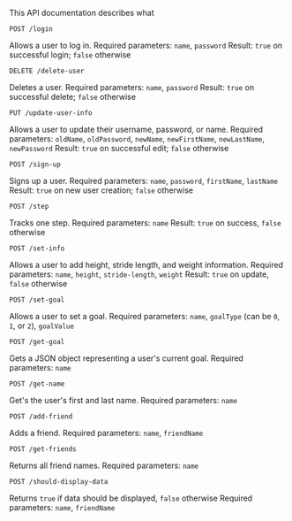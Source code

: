This API documentation describes what

    POST /login
Allows a user to log in.
Required parameters: `name`, `password`
Result: `true` on successful login; `false` otherwise

    DELETE /delete-user
Deletes a user.
Required parameters: `name`, `password`
Result: `true` on successful delete; `false` otherwise

    PUT /update-user-info
Allows a user to update their username, password, or name.
Required parameters: `oldName`, `oldPassword`, `newName`, `newFirstName`, `newLastName`, `newPassword`
Result: `true` on successful edit; `false` otherwise

    POST /sign-up
Signs up a user.
Required parameters: `name`, `password`, `firstName`, `lastName`
Result: `true` on new user creation; `false` otherwise

    POST /step
Tracks one step.
Required parameters: `name`
Result: `true` on success, `false` otherwise

    POST /set-info
Allows a user to add height, stride length, and weight information.
Required parameters: `name`, `height`, `stride-length`, `weight`
Result: `true` on update, `false` otherwise

    POST /set-goal
Allows a user to set a goal.
Required parameters: `name`, `goalType` (can be `0`, `1`, or `2`), `goalValue`

    POST /get-goal
Gets a JSON object representing a user's current goal.
Required parameters: `name`

    POST /get-name
Get's the user's first and last name.
Required parameters: `name`

    POST /add-friend
Adds a friend.
Required parameters: `name`, `friendName`

    POST /get-friends
Returns all friend names.
Required parameters: `name`

    POST /should-display-data
Returns `true` if data should be displayed, `false` otherwise
Required parameters: `name`, `friendName`
